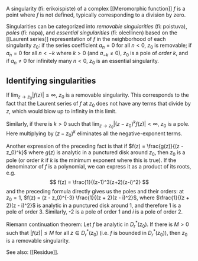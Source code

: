A singularity (fi: erikoispiste) of a complex [[Meromorphic function]] $f$
is a point where $f$ is not defined,
typically corresponding to a division by zero.

Singularities can be categorized into
_removable singularities_ (fi: poistuva),
_poles_ (fi: napa), and _essential singularities_ (fi: oleellinen)
based on the [[Laurent series]] representation of $f$
in the neighborhood of each singularity $z_0$:
if the series coefficient $a_n = 0$ for all $n < 0$,
$z_0$ is removable;
if $a_n = 0$ for all $n < -k$ where $k > 0$ (and $a_{-k} \neq 0$),
$z_0$ is a pole of _order_ $k$,
and if $a_n \neq 0$ for infinitely many $n < 0$,
$z_0$ is an essential singularity.

## Identifying singularities

If $\lim_{z \rightarrow z_0} |f(z)| \leq \infty$, $z_0$ is a removable singularity.
This corresponds to the fact that the Laurent series of $f$ at $z_0$
does not have any terms that divide by $z$,
which would blow up to infinity in this limit.

Similarly, if there is $k > 0$ such that
$\lim_{z \rightarrow z_0} |(z - z_0)^k f(z)| < \infty$, $z_0$ is a pole.
Here multiplying by $(z - z_0)^k$ eliminates all the negative-exponent terms.

Another expression of the preceding fact is that
if $f(z) = \frac{g(z)}{(z - z_0)^k}$ where $g(z)$ is analytic in a punctured disk around $z_0$,
then $z_0$ is a pole (or order $k$ if $k$ is the minimum exponent where this is true).
If the denominator of $f$ is a polynomial,
we can express it as a product of its roots, e.g.
$$
f(z) = \frac{1}{(z-1)^3(z+2)(z-i)^2}
$$
and the preceding formula directly gives us the poles and their orders:
at $z_0 = 1$, $f(z) = (z - z_0)^{-3} \frac{1}{(z + 2)(z - i)^2}$,
where $\frac{1}{(z + 2)(z - i)^2}$ is analytic in a punctured disk around 1,
and therefore 1 is a pole of order 3.
Similarly, -2 is a pole of order 1
and $i$ is a pole of order 2.

Riemann continuation theorem:
Let $f$ be analytic in $D_r^*(z_0)$.
If there is $M > 0$ such that $|f(z)| \leq M$ for all $z \in D_r^*(z_0)$
(i.e. $f$ is bounded in $D_r^*(z_0)$),
then $z_0$ is a removable singularity.

See also: [[Residue]].